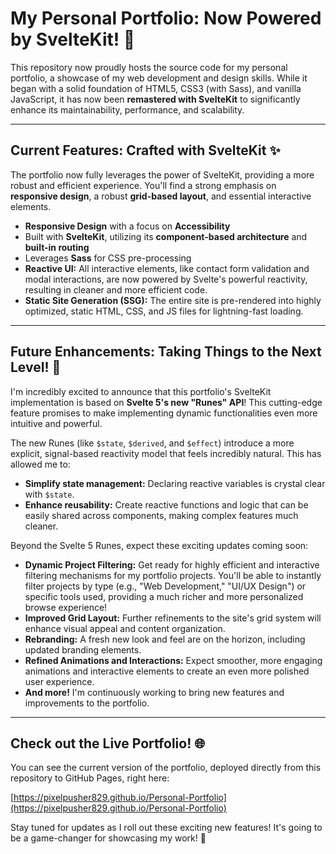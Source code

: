 # My Personal Portfolio: Now Powered by SvelteKit! 🚀

This repository now proudly hosts the source code for my personal portfolio, a showcase of my web development and design skills. While it began with a solid foundation of HTML5, CSS3 (with Sass), and vanilla JavaScript, it has now been **remastered with SvelteKit** to significantly enhance its maintainability, performance, and scalability.

---

## Current Features: Crafted with SvelteKit ✨

The portfolio now fully leverages the power of SvelteKit, providing a more robust and efficient experience. You'll find a strong emphasis on **responsive design**, a robust **grid-based layout**, and essential interactive elements.

* **Responsive Design** with a focus on **Accessibility**
* Built with **SvelteKit**, utilizing its **component-based architecture** and **built-in routing**
* Leverages **Sass** for CSS pre-processing
* **Reactive UI:** All interactive elements, like contact form validation and modal interactions, are now powered by Svelte's powerful reactivity, resulting in cleaner and more efficient code.
* **Static Site Generation (SSG):** The entire site is pre-rendered into highly optimized, static HTML, CSS, and JS files for lightning-fast loading.

---

## Future Enhancements: Taking Things to the Next Level! 🎯

I'm incredibly excited to announce that this portfolio's SvelteKit implementation is based on **Svelte 5's new "Runes" API**! This cutting-edge feature promises to make implementing dynamic functionalities even more intuitive and powerful.

The new Runes (like `$state`, `$derived`, and `$effect`) introduce a more explicit, signal-based reactivity model that feels incredibly natural. This has allowed me to:

* **Simplify state management:** Declaring reactive variables is crystal clear with `$state`.
* **Enhance reusability:** Create reactive functions and logic that can be easily shared across components, making complex features much cleaner.

Beyond the Svelte 5 Runes, expect these exciting updates coming soon:

* **Dynamic Project Filtering:** Get ready for highly efficient and interactive filtering mechanisms for my portfolio projects. You'll be able to instantly filter projects by type (e.g., "Web Development," "UI/UX Design") or specific tools used, providing a much richer and more personalized browse experience!
* **Improved Grid Layout:** Further refinements to the site's grid system will enhance visual appeal and content organization.
* **Rebranding:** A fresh new look and feel are on the horizon, including updated branding elements.
* **Refined Animations and Interactions:** Expect smoother, more engaging animations and interactive elements to create an even more polished user experience.
* **And more!** I'm continuously working to bring new features and improvements to the portfolio.

---

## Check out the Live Portfolio! 🌐

You can see the current version of the portfolio, deployed directly from this repository to GitHub Pages, right here:

[https://pixelpusher829.github.io/Personal-Portfolio](https://pixelpusher829.github.io/Personal-Portfolio)

Stay tuned for updates as I roll out these exciting new features! It's going to be a game-changer for showcasing my work! 🤩
